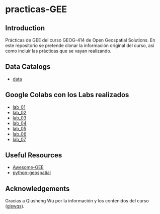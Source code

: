 # practicas-GEE

## Introduction

Prácticas de GEE del curso GEOG-414 de Open Geospatial Solutions.
En este repositorio se pretende clonar la información original del curso, así como incluir las prácticas que se vayan realizando. 

## Data Catalogs

- [data](https://github.com/opengeos/geospatial-data-catalogs)

## Google Colabs con los Labs realizados

- [lab_01](https://colab.research.google.com/drive/1B-hfgP4rL4f9OPN7IXvX_rfDlrIjyaZ0?usp=drive_link)
- [lab_02](https://colab.research.google.com/drive/1w68zCcCR3cOPEaEder0DcrcHTiap0cnh?usp=drive_link)
- [lab_03](https://colab.research.google.com/drive/1ju8JxzQV6bLq2j2l2k0OyS2GJc8sBV1I?usp=drive_link)
- [lab_04](https://colab.research.google.com/drive/1yvHv_k2cMLwXof6DOHwfbHvINvXQhh_C?usp=sharing)
- [lab_05](https://colab.research.google.com/drive/1IUINreaBC-3V6CUzNvzvqxGkmfB15QUx?usp=sharing)
- [lab_06](https://colab.research.google.com/drive/1KGQiODOV9ltE_iWvYju96MVWov1Vptbq?usp=sharing)
- [lab_07](https://colab.research.google.com/drive/1ROgEEWBAN6GJvo_SzWnPENdNZ3sEhcqJ?usp=sharing)
  
## Useful Resources

- [Awesome-GEE](https://github.com/opengeos/Awesome-GEE)
- [python-geospatial](https://github.com/opengeos/python-geospatial)
  
## Acknowledgements
Gracias a Qiusheng Wu por la información y los contenidos del curso ([giswqs](https://github.com/giswqs)).
